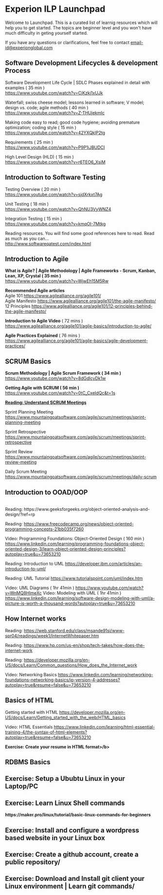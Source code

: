 # <h1> Experion ILP Launchpad </h1>

Welcome to Launchpad. This is a curated list of learnig resources which will help you to get started. The topics are beginner level and you won't have much difficulty in geting yourself started.

If you have any questions or clarifications, feel free to contact email-id@experionglobal.com

<h2>Software Development Lifecycles & development Process</h2>

Software Development Life Cycle | SDLC Phases explained in detail with examples ( 35 min )<br>
https://www.youtube.com/watch?v=CjKzkj1xUJk

Waterfall; swiss cheese model; lessons learned in software; V model; design vs. code; agile methods ( 40 min ) <br>
https://www.youtube.com/watch?v=Z-THUjekmIc

Making code easy to read; good code hygiene; avoiding premature optimization; coding style ( 15 min ) <br>
https://www.youtube.com/watch?v=42YXQklP2tg

Requirements ( 25 min ) <br>
https://www.youtube.com/watch?v=P9P1iJBUDCI

High Level Design (HLD) ( 15 min ) <br>
https://www.youtube.com/watch?v=r6TEO6_XsiM


<h2>Introduction to Software Testing</h2>

Testing Overview ( 20 min ) <br>
https://www.youtube.com/watch?v=sjdXrkxt7Ag

Unit Testing ( 18 min ) <br>
https://www.youtube.com/watch?v=QhNU3VyWNZ4

Integration Testing ( 15 min ) <br>
https://www.youtube.com/watch?v=kmqOI-7Mtkg

Reading resources. You will find some good references here to read. Read as much as you can... <br>
http://www.softwareqatest.com/index.html

<h2>Introduction to Agile</h2>

<b>What is Agile? | Agile Methodology | Agile Frameworks - Scrum, Kanban, Lean, XP, Crystal ( 35 min )</b><br>
https://www.youtube.com/watch?v=WjwEh15M5Rw

<b>Recommended Agile articles</b><br> 
Agile 101 https://www.agilealliance.org/agile101/ <br>
Agile Manifesto https://www.agilealliance.org/agile101/the-agile-manifesto/ <br>
12 Principles https://www.agilealliance.org/agile101/12-principles-behind-the-agile-manifesto/<br>

<b>Introduction to Agile Video</b> ( 72 mins ) <br>
https://www.agilealliance.org/agile101/agile-basics/introduction-to-agile/

<b>Agile Practices Explained</b> ( 76 mins ) <br>
https://www.agilealliance.org/agile101/agile-basics/agile-development-practices/
  

<h2>SCRUM Basics</h2>

<b>Scrum Methodology | Agile Scrum Framework ( 34 min )</b><br>
https://www.youtube.com/watch?v=8dGdIcyDk1w
  
<b>Getting Agile with SCRUM ( 56 min )</b><br>
https://www.youtube.com/watch?v=0tC_CxeIdQc&t=1s
  
<b><u>Reading: Understand SCRUM Meetings</u></b>

Sprint Planning Meeting 
https://www.mountaingoatsoftware.com/agile/scrum/meetings/sprint-planning-meeting
    
Sprint Retrospective
https://www.mountaingoatsoftware.com/agile/scrum/meetings/sprint-retrospective
    
Sprint Review 
https://www.mountaingoatsoftware.com/agile/scrum/meetings/sprint-review-meeting
    
Daily Scrum Meeting 
https://www.mountaingoatsoftware.com/agile/scrum/meetings/daily-scrum
    
<h2>Introduction to OOAD/OOP</h2><br>
Reading: https://www.geeksforgeeks.org/object-oriented-analysis-and-design/?ref=rp

Reading: https://www.freecodecamp.org/news/object-oriented-programming-concepts-21bb035f7260

Video: Programming Foundations: Object-Oriented Design ( 160 min ) 
https://www.linkedin.com/learning/programming-foundations-object-oriented-design-3/learn-object-oriented-design-principles?autoplay=true&u=73653210

Reading: Introduction to UML https://developer.ibm.com/articles/an-introduction-to-uml/

Reading: UML Tutorial https://www.tutorialspoint.com/uml/index.htm

Video: UML Diagrams ( 1hr 41min ) https://www.youtube.com/watch?v=WnMQ8HlmeXc
Video: Modeling with UML ( 1hr 41min ) https://www.linkedin.com/learning/software-design-modeling-with-uml/a-picture-is-worth-a-thousand-words?autoplay=true&u=73653210


<h2>How Internet works</h2>

Reading: https://web.stanford.edu/class/msande91si/www-spr04/readings/week1/InternetWhitepaper.htm

Reading: https://www.hp.com/us-en/shop/tech-takes/how-does-the-internet-work

Reading: https://developer.mozilla.org/en-US/docs/Learn/Common_questions/How_does_the_Internet_work

Video: Networking Basics 
https://www.linkedin.com/learning/networking-foundations-networking-basics/ip-version-4-addresses?autoplay=true&resume=false&u=73653210

<h2>Basics of HTML</h2>

Getting started with HTML
https://developer.mozilla.org/en-US/docs/Learn/Getting_started_with_the_web/HTML_basics

Video: HTML Essentials https://www.linkedin.com/learning/html-essential-training-4/the-syntax-of-html-elements?autoplay=true&resume=false&u=73653210

<b>Exercise: Create your resume in HTML format>/b>


<h2>RDBMS Basics</h2>
  
<h2>Exercise: Setup a Ububtu Linux in your Laptop/PC</h2>

<h2>Exercise: Learn Linux Shell commands</h2>
https://maker.pro/linux/tutorial/basic-linux-commands-for-beginners


<h2>Exercise: Install and configure a wordpress based website in your Linux box</h2>

<h2>Exercise: Create a github account, create a public repository/<h2>
  
<h2>Exercise: Download and Install git client your Linux environment | Learn git commands/<h2>
  
  
<h2></h2>
<h2></h2>
<h2></h2>
        
